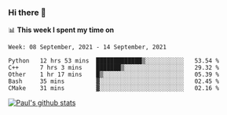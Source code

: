 ### Hi there 👋

📊 **This week I spent my time on**
<!--START_SECTION:waka-->
```text
Week: 08 September, 2021 - 14 September, 2021

Python   12 hrs 53 mins  █████████████▒░░░░░░░░░░░   53.54 % 
C++      7 hrs 3 mins    ███████▒░░░░░░░░░░░░░░░░░   29.32 % 
Other    1 hr 17 mins    █▒░░░░░░░░░░░░░░░░░░░░░░░   05.39 % 
Bash     35 mins         ▓░░░░░░░░░░░░░░░░░░░░░░░░   02.45 % 
CMake    31 mins         ▓░░░░░░░░░░░░░░░░░░░░░░░░   02.16 % 
```
<!--END_SECTION:waka-->


[![Paul's github stats](https://github-readme-stats.vercel.app/api?username=mickeyouyou&theme=dracula&show_icons=true)](https://github.com/anuraghazra/github-readme-stats)
